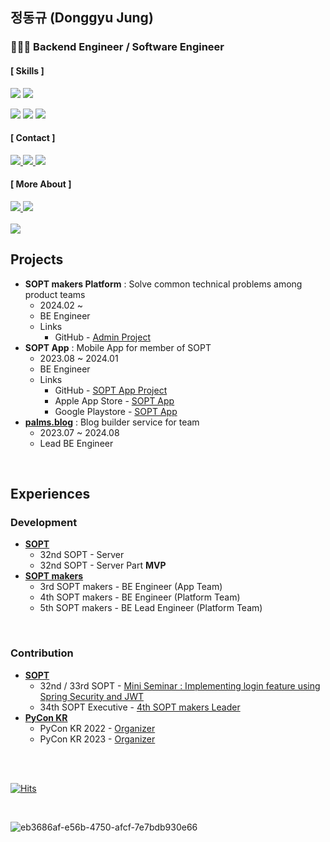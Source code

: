 ## 정동규 (Donggyu Jung)  
<!--<div style="display:flex;width:100%;">
<div style="width:50%;">-->

### 🧑🏻‍💻 **Backend** Engineer / Software Engineer

#### [ Skills ]
<img src="https://img.shields.io/badge/Java-A64514?style=for-a-badge&logo=openjdk&logoColor=white"> <img src="https://img.shields.io/badge/Spring-6DB33F?style=for-a-badg&logo=Spring&logoColor=white"> 
<!--<img src="https://img.shields.io/badge/Kotlin-8534FF?style=for-a-badge&logo=kotlin&logoColor=white"> -->

<img src="https://img.shields.io/badge/MySQL-007396?style=for-a-badg&logo=MySQL&logoColor=white"> <img src="https://img.shields.io/badge/PostgreSQL-blue?style=for-a-badg&logo=PostgreSQL&logoColor=white"> <img src="https://img.shields.io/badge/Amazon AWS-F7A81B?style=for-a-badg&logo=Amazon&logoColor=white">

#### [ Contact ]

<a href="mailto:bang2brew@gamil.com">
  <img src="https://img.shields.io/badge/Gmail-darkgrey?style=for-a-badge&logo=Gmail"/>
</a>
<a href="https://www.linkedin.com/in/yummygyudon/">
  <img src="https://img.shields.io/badge/LinkedIn-blue?style=for-a-badge&logo=LinkedIn"/>
</a>
<a href="https://www.instagram.com/yummy_gyu_99/">
  <img src="https://img.shields.io/badge/Instagram-hotpink?style=for-a-badge&logo=Instagram"/>
</a>

#### [ More About ]

<a href="https://yummygyudon.notion.site/42013626c0cf4ce6bf7f41fef38dadf0?pvs=4">
  <img src="https://img.shields.io/badge/Resume-orange?style=for-a-badge&logo=Notion&logoColor=yello"/>
</a>
<a href="https://yummygyudon.notion.site/Protfolio-7752be9cd7554583a3a0345e5634e48f?pvs=4">
  <img src="https://img.shields.io/badge/Portfolio-grey?style=for-a-badge&logo=Notion&logoColor=yello"/>
</a>

<br/>
<br/>

<img src="https://github.com/yummygyudon/yummygyudon/assets/86935274/dd588589-71c6-411c-b1eb-4d6b90d43037"/>

<br/>

## Projects
- **SOPT makers Platform** : Solve common technical problems among product teams 
  - 2024.02 ~ 
  - BE Engineer
  - Links
    - GitHub - [Admin Project](https://github.com/sopt-makers/sopt-operation-backend)
- **SOPT App** : Mobile App for member of SOPT
  - 2023.08 ~ 2024.01
  - BE Engineer
  - Links
    - GitHub - [SOPT App Project](https://github.com/sopt-makers/sopt-backend)
    - Apple App Store - [SOPT App](https://apps.apple.com/us/app/%EC%86%9D%ED%8A%B8-sopt-it-%EB%B2%A4%EC%B2%98-%EC%B0%BD%EC%97%85-%EB%8F%99%EC%95%84%EB%A6%AC-%EA%B3%B5%EC%8B%9D%EC%95%B1/id6444594319)
    - Google Playstore - [SOPT App](https://play.google.com/store/apps/details?id=org.sopt.official)
- [**palms.blog**](https://www.palms.blog) : Blog builder service for team
  - 2023.07 ~ 2024.08
  - Lead BE Engineer

<br/>

## Experiences
### Development
- [**SOPT**](https://www.sopt.org/) 
  - 32nd SOPT - Server
  - 32nd SOPT - Server Part **MVP**
- [**SOPT makers**](https://makers.sopt.org/)
  - 3rd SOPT makers - BE Engineer (App Team)
  - 4th SOPT makers - BE Engineer (Platform Team)
  - 5th SOPT makers - BE Lead Engineer (Platform Team)

<br/>

### Contribution
- [**SOPT**](https://www.sopt.org/)
  - 32nd / 33rd SOPT - [Mini Seminar : Implementing login feature using Spring Security and JWT](https://www.notion.so/8cc3ac6fae714b4da6ef7fff422d33f1?pvs=25)
  - 34th SOPT Executive - [4th SOPT makers Leader](https://playground.sopt.org/makers)
- [**PyCon KR**](https://www.pycon.kr)
  - PyCon KR 2022 - [Organizer](https://2022.pycon.kr/about/organizing-team)
  - PyCon KR 2023 - [Organizer](https://2023.pycon.kr/about/organizing-team)


<br/>
<br/>


[![Hits](https://hits.seeyoufarm.com/api/count/incr/badge.svg?url=https%3A%2F%2Fgithub.com%2Fyummygyudon%2Fhit-counter&count_bg=%2379C83D&title_bg=%23555555&icon=&icon_color=%23E7E7E7&title=hits&edge_flat=false)](https://hits.seeyoufarm.com)    


<br/>

![eb3686af-e56b-4750-afcf-7e7bdb930e66](https://github.com/user-attachments/assets/851e40cd-e5ad-4421-a7b1-24cbc6db05ca)


<!--[![Solved.ac프로필](http://mazassumnida.wtf/api/mini/generate_badge?boj=duck9912)](https://solved.ac/duck9912)<br> -->
<!--[![Solved.ac프로필](http://mazassumnida.wtf/api/v2/generate_badge?boj=duck9912)](https://solved.ac/duck9912)<br>
![Anurag's GitHub stats](https://github-readme-stats.vercel.app/api?username=yummygyudon&hide=stars&count_private=true&show_icons=true&title_color=FFD000&text_color=AB5232&icon_color=FFD000&border_color=8B4513)




</div>


<div style="width:50%;">
  
## 👀 More About 👀
  

### ☎️ Contact
**Main** : <a href="mailto:bang2brew@gamil.com"><img  src="https://img.shields.io/badge/Gmail-EA4335?style=flat-square&logo=gmail&logoColor=white"/></a> 
<br/>
📮 **Sub** : <a href="mailto:duck9912@naver.com"><img  src="https://img.shields.io/badge/Naver-03C75A?style=flat-square&logo=naverl&logoColor=white"/></a> 
<br/>


 
  

-->
